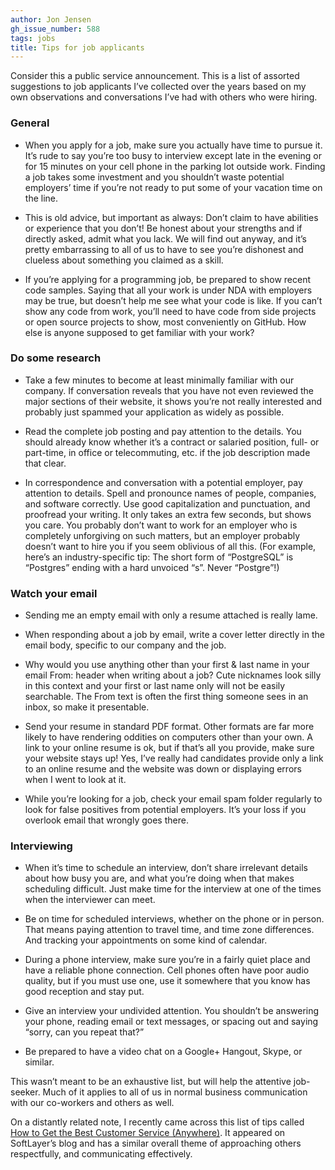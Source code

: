 ```yaml
---
author: Jon Jensen
gh_issue_number: 588
tags: jobs
title: Tips for job applicants
---
```


Consider this a public service announcement. This is a list of assorted suggestions to job applicants I’ve collected over the years based on my own observations and conversations I’ve had with others who were hiring.

### General

- When you apply for a job, make sure you actually have time to pursue it. It’s rude to say you’re too busy to interview except late in the evening or for 15 minutes on your cell phone in the parking lot outside work. Finding a job takes some investment and you shouldn’t waste potential employers’ time if you’re not ready to put some of your vacation time on the line.

- This is old advice, but important as always: Don’t claim to have abilities or experience that you don’t! Be honest about your strengths and if directly asked, admit what you lack. We will find out anyway, and it’s pretty embarrassing to all of us to have to see you’re dishonest and clueless about something you claimed as a skill.

- If you’re applying for a programming job, be prepared to show recent code samples. Saying that all your work is under NDA with employers may be true, but doesn’t help me see what your code is like. If you can’t show any code from work, you’ll need to have code from side projects or open source projects to show, most conveniently on GitHub. How else is anyone supposed to get familiar with your work?

### Do some research

- Take a few minutes to become at least minimally familiar with our company. If conversation reveals that you have not even reviewed the major sections of their website, it shows you’re not really interested and probably just spammed your application as widely as possible.

- Read the complete job posting and pay attention to the details. You should already know whether it’s a contract or salaried position, full- or part-time, in office or telecommuting, etc. if the job description made that clear.

- In correspondence and conversation with a potential employer, pay attention to details. Spell and pronounce names of people, companies, and software correctly. Use good capitalization and punctuation, and proofread your writing. It only takes an extra few seconds, but shows you care. You probably don’t want to work for an employer who is completely unforgiving on such matters, but an employer probably doesn’t want to hire you if you seem oblivious of all this. (For example, here’s an industry-specific tip: The short form of “PostgreSQL” is “Postgres” ending with a hard unvoiced “s”. Never “Postgre”!)

### Watch your email

- Sending me an empty email with only a resume attached is really lame.

- When responding about a job by email, write a cover letter directly in the email body, specific to our company and the job.

- Why would you use anything other than your first & last name in your email From: header when writing about a job? Cute nicknames look silly in this context and your first or last name only will not be easily searchable. The From text is often the first thing someone sees in an inbox, so make it presentable.

- Send your resume in standard PDF format. Other formats are far more likely to have rendering oddities on computers other than your own. A link to your online resume is ok, but if that’s all you provide, make sure your website stays up! Yes, I’ve really had candidates provide only a link to an online resume and the website was down or displaying errors when I went to look at it.

- While you’re looking for a job, check your email spam folder regularly to look for false positives from potential employers. It’s your loss if you overlook email that wrongly goes there.

### Interviewing

- When it’s time to schedule an interview, don’t share irrelevant details about how busy you are, and what you’re doing when that makes scheduling difficult. Just make time for the interview at one of the times when the interviewer can meet.

- Be on time for scheduled interviews, whether on the phone or in person. That means paying attention to travel time, and time zone differences. And tracking your appointments on some kind of calendar.

- During a phone interview, make sure you’re in a fairly quiet place and have a reliable phone connection. Cell phones often have poor audio quality, but if you must use one, use it somewhere that you know has good reception and stay put.

- Give an interview your undivided attention. You shouldn’t be answering your phone, reading email or text messages, or spacing out and saying “sorry, can you repeat that?”

- Be prepared to have a video chat on a Google+ Hangout, Skype, or similar.

This wasn’t meant to be an exhaustive list, but will help the attentive job-seeker. Much of it applies to all of us in normal business communication with our co-workers and others as well.

On a distantly related note, I recently came across this list of tips called [How to Get the Best Customer Service (Anywhere)](http://blog.softlayer.com/2012/how-to-get-the-best-customer-service-anywhere/). It appeared on SoftLayer’s blog and has a similar overall theme of approaching others respectfully, and communicating effectively.
